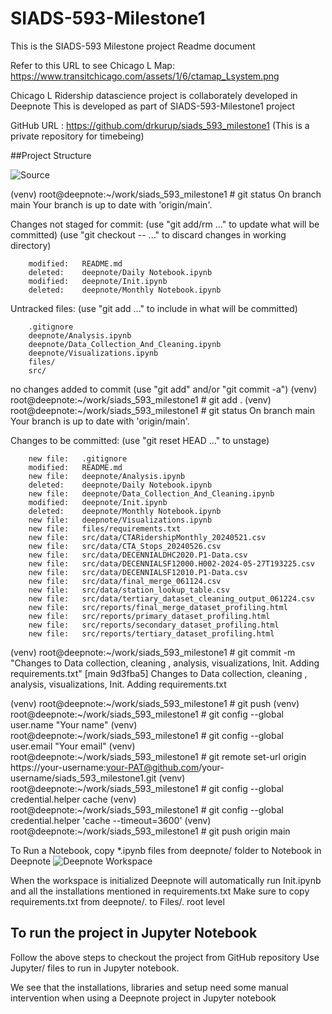 # SIADS-593-Milestone1

This is the SIADS-593 Milestone project Readme document

Refer to this URL to see Chicago L Map: https://www.transitchicago.com/assets/1/6/ctamap_Lsystem.png

Chicago L Ridership datascience project is collaborately developed in Deepnote 
This is developed as part of SIADS-593-Milestone1 project

GitHub URL : https://github.com/drkurup/siads_593_milestone1 (This is a private repository for timebeing)

##Project Structure

![Source](https://deepnote.com/workspace/chicagolridership-30785279-c5f2-4b98-b2b2-d4cbb1a45522/project/ChicagoLRidership-7862ac62-05ae-412f-9bc1-59d586e87203/siads_593_milestone1%2Ffiles%2Fsiads593_milestone1_project_structure.png)

(venv) root@deepnote:~/work/siads_593_milestone1 # git status
On branch main
Your branch is up to date with 'origin/main'.

Changes not staged for commit:
  (use "git add/rm <file>..." to update what will be committed)
  (use "git checkout -- <file>..." to discard changes in working directory)

        modified:   README.md
        deleted:    deepnote/Daily Notebook.ipynb
        modified:   deepnote/Init.ipynb
        deleted:    deepnote/Monthly Notebook.ipynb

Untracked files:
  (use "git add <file>..." to include in what will be committed)

        .gitignore
        deepnote/Analysis.ipynb
        deepnote/Data_Collection_And_Cleaning.ipynb
        deepnote/Visualizations.ipynb
        files/
        src/

no changes added to commit (use "git add" and/or "git commit -a")
(venv) root@deepnote:~/work/siads_593_milestone1 # git add .
(venv) root@deepnote:~/work/siads_593_milestone1 # git status
On branch main
Your branch is up to date with 'origin/main'.

Changes to be committed:
  (use "git reset HEAD <file>..." to unstage)

        new file:   .gitignore
        modified:   README.md
        new file:   deepnote/Analysis.ipynb
        deleted:    deepnote/Daily Notebook.ipynb
        new file:   deepnote/Data_Collection_And_Cleaning.ipynb
        modified:   deepnote/Init.ipynb
        deleted:    deepnote/Monthly Notebook.ipynb
        new file:   deepnote/Visualizations.ipynb
        new file:   files/requirements.txt
        new file:   src/data/CTARidershipMonthly_20240521.csv
        new file:   src/data/CTA_Stops_20240526.csv
        new file:   src/data/DECENNIALDHC2020.P1-Data.csv
        new file:   src/data/DECENNIALSF12000.H002-2024-05-27T193225.csv
        new file:   src/data/DECENNIALSF12010.P1-Data.csv
        new file:   src/data/final_merge_061124.csv
        new file:   src/data/station_lookup_table.csv
        new file:   src/data/tertiary_dataset_cleaning_output_061224.csv
        new file:   src/reports/final_merge_dataset_profiling.html
        new file:   src/reports/primary_dataset_profiling.html
        new file:   src/reports/secondary_dataset_profiling.html
        new file:   src/reports/tertiary_dataset_profiling.html

(venv) root@deepnote:~/work/siads_593_milestone1 # git commit -m "Changes to Data collection, cleaning , analysis, visualizations, Init. Adding requirements.txt"
[main 9d3fba5] Changes to Data collection, cleaning , analysis, visualizations, Init. Adding requirements.txt
 
(venv) root@deepnote:~/work/siads_593_milestone1 # git push
(venv) root@deepnote:~/work/siads_593_milestone1 # git config --global user.name "Your name"
(venv) root@deepnote:~/work/siads_593_milestone1 # git config --global user.email "Your email"
(venv) root@deepnote:~/work/siads_593_milestone1 # git remote set-url origin https://your-username:your-PAT@github.com/your-username/siads_593_milestone1.git
(venv) root@deepnote:~/work/siads_593_milestone1 # git config --global credential.helper cache
(venv) root@deepnote:~/work/siads_593_milestone1 # git config --global credential.helper 'cache --timeout=3600'
(venv) root@deepnote:~/work/siads_593_milestone1 # git push origin main

To Run a Notebook, copy *.ipynb files from deepnote/ folder to Notebook in Deepnote
![Deepnote Workspace](https://deepnote.com/workspace/chicagolridership-30785279-c5f2-4b98-b2b2-d4cbb1a45522/project/ChicagoLRidership-7862ac62-05ae-412f-9bc1-59d586e87203/siads_593_milestone1%2Ffiles%2Fsiads593_deepnote_structure.png)

When the workspace is initialized Deepnote will automatically run Init.ipynb and all the installations mentioned in requirements.txt
Make sure to copy requirements.txt from deepnote/. to Files/. root level

## To run the project in Jupyter Notebook

Follow the above steps to checkout the project from GitHub repository
Use Jupyter/ files to run in Jupyter notebook. 

We see that the installations, libraries and setup need some manual intervention when using a 
Deepnote project in Jupyter notebook